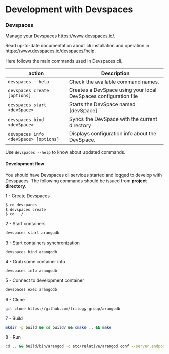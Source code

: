 # Development with Devspaces

### Devspaces 

Manage your Devspaces https://www.devspaces.io/.

Read up-to-date documentation about cli installation and operation in https://www.devspaces.io/devspaces/help.

Here follows the main commands used in Devspaces cli.

|action   |Description                                                                                   |
|---------|----------------------------------------------------------------------------------------------|
|`devspaces --help`                    |Check the available command names.                               |
|`devspaces create [options]`          |Creates a DevSpace using your local DevSpaces configuration file |
|`devspaces start <devSpace>`          |Starts the DevSpace named \[devSpace\]                           |
|`devspaces bind <devSpace>`           |Syncs the DevSpace with the current directory                    |
|`devspaces info <devSpace> [options]` |Displays configuration info about the DevSpace.                  |

Use `devspaces --help` to know about updated commands.

#### Development flow

You should have Devspaces cli services started and logged to develop with Devspaces.
The following commands should be issued from **project directory**.

1 - Create Devspaces

```bash
$ cd devspaces
$ devspaces create
$ cd ../

```

2 - Start containers

```bash
devspaces start arangodb
```

3 - Start containers synchronization

```bash
devspaces bind arangodb
```

4 - Grab some container info

```bash
devspaces info arangodb
```

5 - Connect to development container

```bash
devspaces exec arangodb
```
6 - Clone 
```bash
git clone https://github.com/trilogy-group/arangodb
```
7 - Build

```bash
mkdir -p build && cd build/ && cmake .. && make 
```
8 - Run
```bash
cd .. && build/bin/arangod -c etc/relative/arangod.conf --server.endpoint tcp://0.0.0.0:8529 /tmp/database-dir 
```
